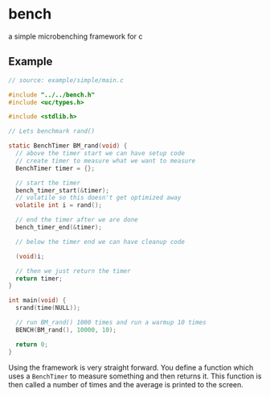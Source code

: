 # bench
a simple microbenching framework for c

## Example

``` c
// source: example/simple/main.c

#include "../../bench.h"
#include <uc/types.h>

#include <stdlib.h>

// Lets benchmark rand()

static BenchTimer BM_rand(void) {
  // above the timer start we can have setup code
  // create timer to measure what we want to measure
  BenchTimer timer = {};

  // start the timer
  bench_timer_start(&timer);
  // volatile so this doesn't get optimized away
  volatile int i = rand();

  // end the timer after we are done
  bench_timer_end(&timer);

  // below the timer end we can have cleanup code

  (void)i;

  // then we just return the timer
  return timer;
}

int main(void) {
  srand(time(NULL));

  // run BM_rand() 1000 times and run a warmup 10 times
  BENCH(BM_rand(), 10000, 10);

  return 0;
}

```
Using the framework is very straight forward. You define a function which uses a `BenchTimer` to measure something and then returns it. This function is then called a number of times and the average is printed to the screen.
